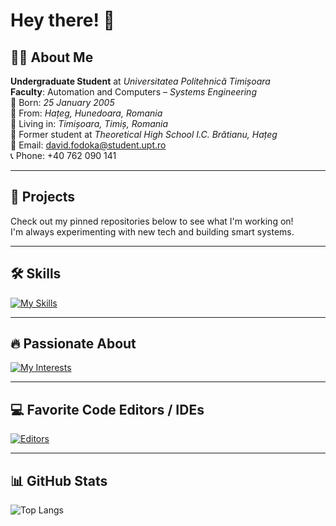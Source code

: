 # Hey there! 👋

## 👨‍🎓 About Me

**Undergraduate Student** at *Universitatea Politehnică Timișoara*  
**Faculty**: Automation and Computers – *Systems Engineering*  
📅 Born: *25 January 2005*  
🏡 From: *Hațeg, Hunedoara, Romania*  
📍 Living in: *Timișoara, Timiș, Romania*  
🏫 Former student at *Theoretical High School I.C. Brătianu, Hațeg*  
📧 Email: david.fodoka@student.upt.ro  
📞 Phone: +40 762 090 141

---

## 🚀 Projects

Check out my pinned repositories below to see what I'm working on!  
I'm always experimenting with new tech and building smart systems.

---

## 🛠️ Skills

[![My Skills](https://skillicons.dev/icons?i=c,cpp,cs,git,py,matlab,obsidian&perline=6)](https://skillicons.dev)

---

## 🔥 Passionate About

[![My Interests](https://skillicons.dev/icons?i=arduino,opencv,tensorflow&perline=6)](https://skillicons.dev)

---

## 💻 Favorite Code Editors / IDEs

[![Editors](https://skillicons.dev/icons?i=vscode,idea,pycharm,rider,arduino&perline=6)](https://skillicons.dev)

---

## 📊 GitHub Stats

![Top Langs](https://github-readme-stats.vercel.app/api/top-langs/?username=mUstiuQ&layout=compact)
